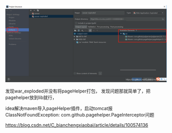 


![12-1](./picture/12-1.png)




发现war_exploded并没有将pageHelper打包，
发现问题那就简单了，把pagehelper放到lib就行，




idea解决maven导入pageHelper插件，启动tomcat报ClassNotFoundException: com.github.pagehelper.PageInterceptor问题

https://blog.csdn.net/C_bianchengxiaobai/article/details/100574136